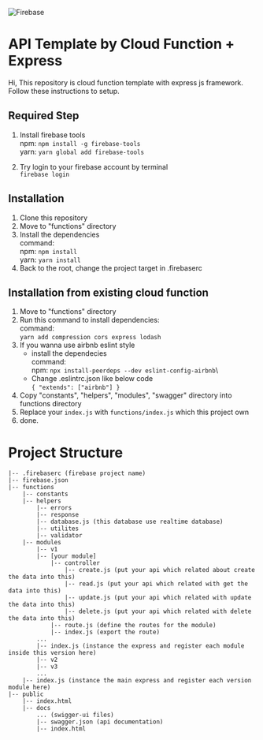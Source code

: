 
![Firebase](https://www.gstatic.com/devrel-devsite/prod/v36e9b4a2fdc696650f09851e8c880b958655492821ded3455f80aaef87b6b52b/firebase/images/lockup.png)


# API Template by Cloud Function + Express
Hi,
This repository is cloud function template with express js framework. Follow these instructions to setup.

## Required Step

1. Install firebase tools\
npm: `npm install -g firebase-tools`\
yarn: `yarn global add firebase-tools`

2. Try login to your firebase account by terminal\
`firebase login`


## Installation
1. Clone this repository
2. Move to "functions" directory
3. Install the dependencies \
command:\
npm: `npm install`\
yarn: `yarn install`
4. Back to the root, change the project target in .firebaserc 


## Installation from existing cloud function
1. Move to "functions" directory
2. Run this command to install dependencies:\
command:\
`yarn add compression cors express lodash`
6. If you wanna use airbnb eslint style
   - install the dependecies\
      command:\
      npm: `npx install-peerdeps --dev eslint-config-airbnb`\
   - Change .eslintrc.json like below code\
`
{
  "extends": ["airbnb"]
}
`
4. Copy "constants", "helpers", "modules", "swagger" directory into functions directory
5. Replace your `index.js` with `functions/index.js` which this project own
6. done.

# Project Structure
```
|-- .firebaserc (firebase project name)
|-- firebase.json
|-- functions
    |-- constants
    |-- helpers
        |-- errors
        |-- response
        |-- database.js (this database use realtime database)
        |-- utilites
        |-- validator
    |-- modules
        |-- v1
        |-- [your module]
            |-- controller
                |-- create.js (put your api which related about create the data into this)
                |-- read.js (put your api which related with get the data into this)
                |-- update.js (put your api which related with update the data into this)
                |-- delete.js (put your api which related with delete the data into this)
            |-- route.js (define the routes for the module)
            |-- index.js (export the route)
        ...
        |-- index.js (instance the express and register each module inside this version here)
        |-- v2
        |-- v3
        ...
    |-- index.js (instance the main express and register each version module here)
|-- public
    |-- index.html
    |-- docs
        ... (swigger-ui files)
        |-- swagger.json (api documentation)
        |-- index.html
```
